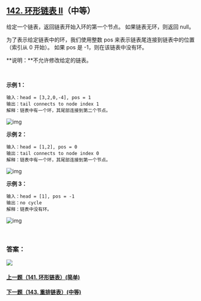 ## [142. 环形链表 II](https://leetcode-cn.com/problems/linked-list-cycle-ii/)（中等）

给定一个链表，返回链表开始入环的第一个节点。 如果链表无环，则返回 null。

为了表示给定链表中的环，我们使用整数 pos 来表示链表尾连接到链表中的位置（索引从 0 开始）。 如果 pos 是 -1，则在该链表中没有环。

**说明：**不允许修改给定的链表。

<br/>

**示例 1：**

```
输入：head = [3,2,0,-4], pos = 1
输出：tail connects to node index 1
解释：链表中有一个环，其尾部连接到第二个节点。
```

![img](https://assets.leetcode-cn.com/aliyun-lc-upload/uploads/2018/12/07/circularlinkedlist.png)

**示例 2：**

```
输入：head = [1,2], pos = 0
输出：tail connects to node index 0
解释：链表中有一个环，其尾部连接到第一个节点。
```

![img](https://assets.leetcode-cn.com/aliyun-lc-upload/uploads/2018/12/07/circularlinkedlist_test2.png)

**示例 3：**

```
输入：head = [1], pos = -1
输出：no cycle
解释：链表中没有环。
```

![img](https://assets.leetcode-cn.com/aliyun-lc-upload/uploads/2018/12/07/circularlinkedlist_test3.png)

<br/>

### 答案：





![](https://img-blog.csdnimg.cn/20200807155236311.png)

#### [上一题（141. 环形链表）(简单)](https://github.com/sdwwld/leetCode/blob/master/src/main/java/com/wld/java/leetcode/leetCode0141.md)

#### [下一题（143. 重排链表）(中等)](https://github.com/sdwwld/leetCode/blob/master/src/main/java/com/wld/java/leetcode/leetCode0143.md)